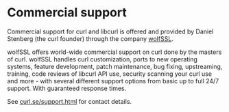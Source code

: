# Commercial support

Commercial support for curl and libcurl is offered and provided by Daniel
Stenberg (the curl founder) through the company
[wolfSSL](https://wolfssl.com).

wolfSSL offers world-wide commercial support on curl done by the masters of
curl. wolfSSL handles curl customization, ports to new operating systems,
feature development, patch maintenance, bug fixing, upstreaming, training,
code reviews of libcurl API use, security scanning your curl use and more -
with several different support options from basic up to full 24/7 support.
With guaranteed response times.

See [curl.se/support.html](https://curl.se/support.html) for contact details.
